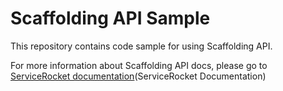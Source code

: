 Scaffolding API Sample
======================
This repository contains code sample for using Scaffolding API. 

For more information about Scaffolding API docs, 
please go to [ServiceRocket documentation](ServiceRocket Documentation)

[ServiceRocket Documentation]: https://docs.servicerocket.com/display/SCAF/Scaffolding+REST+API